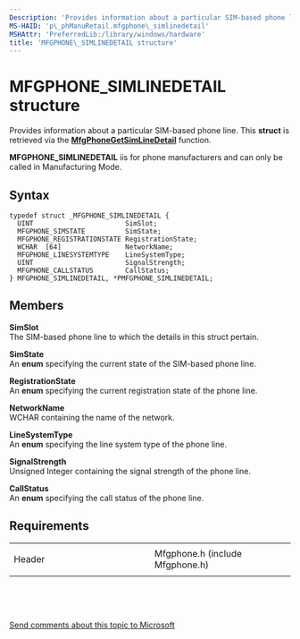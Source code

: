 ```yaml
---
Description: 'Provides information about a particular SIM-based phone line.'
MS-HAID: 'p\_phManuRetail.mfgphone\_simlinedetail'
MSHAttr: 'PreferredLib:/library/windows/hardware'
title: 'MFGPHONE\_SIMLINEDETAIL structure'
---
```


# MFGPHONE\_SIMLINEDETAIL structure


Provides information about a particular SIM-based phone line. This **struct** is retrieved via the [**MfgPhoneGetSimLineDetail**](https://msdn.microsoft.com/library/windows/hardware/mt715527) function.

**MFGPHONE\_SIMLINEDETAIL** iis for phone manufacturers and can only be called in Manufacturing Mode.

Syntax
------

```ManagedCPlusPlus
typedef struct _MFGPHONE_SIMLINEDETAIL {
  UINT                       SimSlot;
  MFGPHONE_SIMSTATE          SimState;
  MFGPHONE_REGISTRATIONSTATE RegistrationState;
  WCHAR  [64]                NetworkName;
  MFGPHONE_LINESYSTEMTYPE    LineSystemType;
  UINT                       SignalStrength;
  MFGPHONE_CALLSTATUS        CallStatus;
} MFGPHONE_SIMLINEDETAIL, *PMFGPHONE_SIMLINEDETAIL;
```

Members
-------

**SimSlot**  
The SIM-based phone line to which the details in this struct pertain.

**SimState**  
An **enum** specifying the current state of the SIM-based phone line.

**RegistrationState**  
An **enum** specifying the current registration state of the phone line.

**NetworkName**  
WCHAR containing the name of the network.

**LineSystemType**  
An **enum** specifying the line system type of the phone line.

**SignalStrength**  
Unsigned Integer containing the signal strength of the phone line.

**CallStatus**  
An **enum** specifying the call status of the phone line.

Requirements
------------

<table>
<colgroup>
<col width="50%" />
<col width="50%" />
</colgroup>
<tbody>
<tr class="odd">
<td align="left"><p>Header</p></td>
<td align="left">Mfgphone.h (include Mfgphone.h)</td>
</tr>
</tbody>
</table>

 

 

[Send comments about this topic to Microsoft](mailto:wsddocfb@microsoft.com?subject=Documentation%20feedback%20%5Bp_phManuRetail\p_phManuRetail%5D:%20MFGPHONE_SIMLINEDETAIL%20structure%20%20RELEASE:%20%284/11/2016%29&body=%0A%0APRIVACY%20STATEMENT%0A%0AWe%20use%20your%20feedback%20to%20improve%20the%20documentation.%20We%20don't%20use%20your%20email%20address%20for%20any%20other%20purpose,%20and%20we'll%20remove%20your%20email%20address%20from%20our%20system%20after%20the%20issue%20that%20you're%20reporting%20is%20fixed.%20While%20we're%20working%20to%20fix%20this%20issue,%20we%20might%20send%20you%20an%20email%20message%20to%20ask%20for%20more%20info.%20Later,%20we%20might%20also%20send%20you%20an%20email%20message%20to%20let%20you%20know%20that%20we've%20addressed%20your%20feedback.%0A%0AFor%20more%20info%20about%20Microsoft's%20privacy%20policy,%20see%20http://privacy.microsoft.com/default.aspx. "Send comments about this topic to Microsoft")



